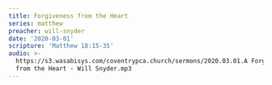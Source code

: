 ```yaml
---
title: Forgiveness from the Heart
series: matthew
preacher: will-snyder
date: '2020-03-01'
scripture: 'Matthew 18:15-35'
audio: >-
  https://s3.wasabisys.com/coventrypca.church/sermons/2020.03.01.A Forgiveness
  from the Heart - Will Snyder.mp3
---
```

